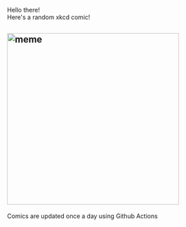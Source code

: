 Hello there! <br>Here's a random xkcd comic!<br>
## <img src="https://imgs.xkcd.com/comics/lanes.png" alt="meme" width="400"/><br>
Comics are updated once a day using Github Actions